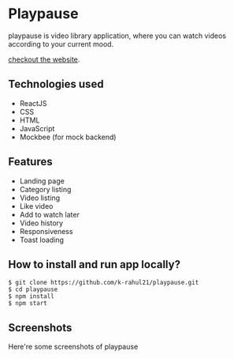 # Playpause

playpause is video library application, where you can watch videos according to your current mood.

[checkout the website](https://playnpause.netlify.app/).

## Technologies used

- ReactJS
- CSS
- HTML
- JavaScript
- Mockbee (for mock backend)

## Features

- Landing page
- Category listing
- Video listing
- Like video
- Add to watch later
- Video history
- Responsiveness
- Toast loading

## How to install and run app locally?

```
$ git clone https://github.com/k-rahul21/playpause.git
$ cd playpause
$ npm install
$ npm start

```

## Screenshots

Here're some screenshots of playpause
